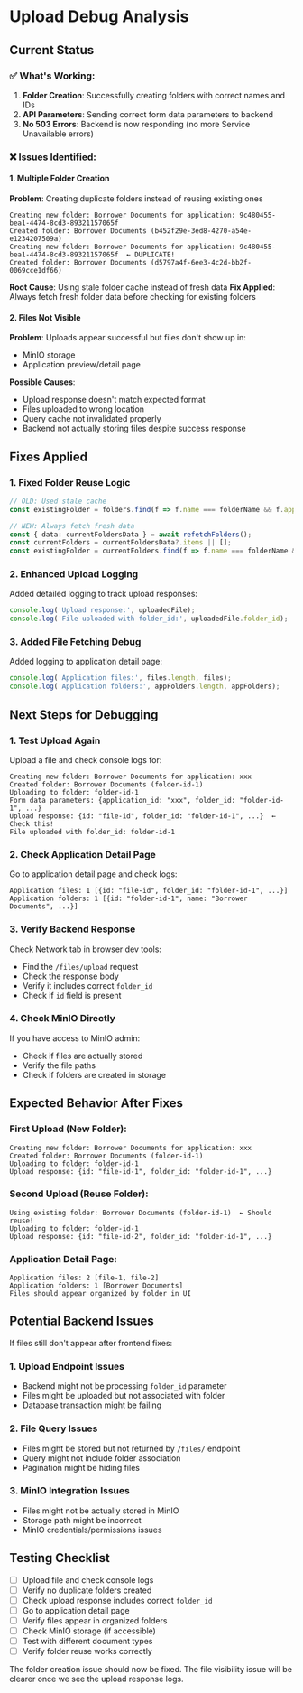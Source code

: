 # Upload Debug Analysis

## Current Status

### ✅ What's Working:
1. **Folder Creation**: Successfully creating folders with correct names and IDs
2. **API Parameters**: Sending correct form data parameters to backend
3. **No 503 Errors**: Backend is now responding (no more Service Unavailable errors)

### ❌ Issues Identified:

#### 1. **Multiple Folder Creation**
**Problem**: Creating duplicate folders instead of reusing existing ones
```
Creating new folder: Borrower Documents for application: 9c480455-bea1-4474-8cd3-89321157065f
Created folder: Borrower Documents (b452f29e-3ed8-4270-a54e-e1234207509a)
Creating new folder: Borrower Documents for application: 9c480455-bea1-4474-8cd3-89321157065f  ← DUPLICATE!
Created folder: Borrower Documents (d5797a4f-6ee3-4c2d-bb2f-0069cce1df66)
```

**Root Cause**: Using stale folder cache instead of fresh data
**Fix Applied**: Always fetch fresh folder data before checking for existing folders

#### 2. **Files Not Visible**
**Problem**: Uploads appear successful but files don't show up in:
- MinIO storage
- Application preview/detail page

**Possible Causes**:
- Upload response doesn't match expected format
- Files uploaded to wrong location
- Query cache not invalidated properly
- Backend not actually storing files despite success response

## Fixes Applied

### 1. **Fixed Folder Reuse Logic**
```typescript
// OLD: Used stale cache
const existingFolder = folders.find(f => f.name === folderName && f.application_id === applicationId);

// NEW: Always fetch fresh data
const { data: currentFoldersData } = await refetchFolders();
const currentFolders = currentFoldersData?.items || [];
const existingFolder = currentFolders.find(f => f.name === folderName && f.application_id === applicationId);
```

### 2. **Enhanced Upload Logging**
Added detailed logging to track upload responses:
```typescript
console.log('Upload response:', uploadedFile);
console.log('File uploaded with folder_id:', uploadedFile.folder_id);
```

### 3. **Added File Fetching Debug**
Added logging to application detail page:
```typescript
console.log('Application files:', files.length, files);
console.log('Application folders:', appFolders.length, appFolders);
```

## Next Steps for Debugging

### 1. **Test Upload Again**
Upload a file and check console logs for:
```
Creating new folder: Borrower Documents for application: xxx
Created folder: Borrower Documents (folder-id-1)
Uploading to folder: folder-id-1
Form data parameters: {application_id: "xxx", folder_id: "folder-id-1", ...}
Upload response: {id: "file-id", folder_id: "folder-id-1", ...}  ← Check this!
File uploaded with folder_id: folder-id-1
```

### 2. **Check Application Detail Page**
Go to application detail page and check logs:
```
Application files: 1 [{id: "file-id", folder_id: "folder-id-1", ...}]
Application folders: 1 [{id: "folder-id-1", name: "Borrower Documents", ...}]
```

### 3. **Verify Backend Response**
Check Network tab in browser dev tools:
- Find the `/files/upload` request
- Check the response body
- Verify it includes correct `folder_id`
- Check if `id` field is present

### 4. **Check MinIO Directly**
If you have access to MinIO admin:
- Check if files are actually stored
- Verify the file paths
- Check if folders are created in storage

## Expected Behavior After Fixes

### **First Upload (New Folder)**:
```
Creating new folder: Borrower Documents for application: xxx
Created folder: Borrower Documents (folder-id-1)
Uploading to folder: folder-id-1
Upload response: {id: "file-id-1", folder_id: "folder-id-1", ...}
```

### **Second Upload (Reuse Folder)**:
```
Using existing folder: Borrower Documents (folder-id-1)  ← Should reuse!
Uploading to folder: folder-id-1
Upload response: {id: "file-id-2", folder_id: "folder-id-1", ...}
```

### **Application Detail Page**:
```
Application files: 2 [file-1, file-2]
Application folders: 1 [Borrower Documents]
Files should appear organized by folder in UI
```

## Potential Backend Issues

If files still don't appear after frontend fixes:

### 1. **Upload Endpoint Issues**
- Backend might not be processing `folder_id` parameter
- Files might be uploaded but not associated with folder
- Database transaction might be failing

### 2. **File Query Issues**
- Files might be stored but not returned by `/files/` endpoint
- Query might not include folder association
- Pagination might be hiding files

### 3. **MinIO Integration Issues**
- Files might not be actually stored in MinIO
- Storage path might be incorrect
- MinIO credentials/permissions issues

## Testing Checklist

- [ ] Upload file and check console logs
- [ ] Verify no duplicate folders created
- [ ] Check upload response includes correct `folder_id`
- [ ] Go to application detail page
- [ ] Verify files appear in organized folders
- [ ] Check MinIO storage (if accessible)
- [ ] Test with different document types
- [ ] Verify folder reuse works correctly

The folder creation issue should now be fixed. The file visibility issue will be clearer once we see the upload response logs.